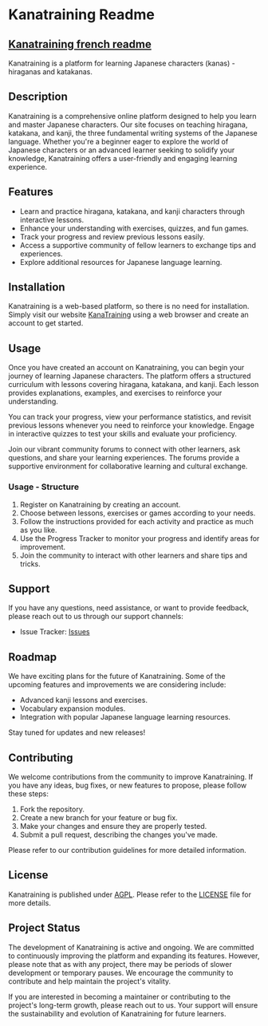 # Kanatraining Readme
## [Kanatraining french readme](/README%20-%20FR.md)

Kanatraining is a platform for learning Japanese characters (kanas) - hiraganas and katakanas.

## Description

Kanatraining is a comprehensive online platform designed to help you learn and master Japanese characters. Our site focuses on teaching hiragana, katakana, and kanji, the three fundamental writing systems of the Japanese language. Whether you're a beginner eager to explore the world of Japanese characters or an advanced learner seeking to solidify your knowledge, Kanatraining offers a user-friendly and engaging learning experience.

## Features

- Learn and practice hiragana, katakana, and kanji characters through interactive lessons.
- Enhance your understanding with exercises, quizzes, and fun games.
- Track your progress and review previous lessons easily.
- Access a supportive community of fellow learners to exchange tips and experiences.
- Explore additional resources for Japanese language learning.

## Installation

Kanatraining is a web-based platform, so there is no need for installation. Simply visit our website [KanaTraining](https://www.kana.audricrosier.be) using a web browser and create an account to get started.

## Usage

Once you have created an account on Kanatraining, you can begin your journey of learning Japanese characters. The platform offers a structured curriculum with lessons covering hiragana, katakana, and kanji. Each lesson provides explanations, examples, and exercises to reinforce your understanding.

You can track your progress, view your performance statistics, and revisit previous lessons whenever you need to reinforce your knowledge. Engage in interactive quizzes to test your skills and evaluate your proficiency.

Join our vibrant community forums to connect with other learners, ask questions, and share your learning experiences. The forums provide a supportive environment for collaborative learning and cultural exchange.
### Usage - Structure

1. Register on Kanatraining by creating an account.
2. Choose between lessons, exercises or games according to your needs.
3. Follow the instructions provided for each activity and practice as much as you like.
4. Use the Progress Tracker to monitor your progress and identify areas for improvement.
5. Join the community to interact with other learners and share tips and tricks.

## Support

If you have any questions, need assistance, or want to provide feedback, please reach out to us through our support channels:

- Issue Tracker: [Issues](https://github.com/AudricSan/KanaTraining/issues)

## Roadmap

We have exciting plans for the future of Kanatraining. Some of the upcoming features and improvements we are considering include:

- Advanced kanji lessons and exercises.
- Vocabulary expansion modules.
- Integration with popular Japanese language learning resources.

Stay tuned for updates and new releases!

## Contributing

We welcome contributions from the community to improve Kanatraining. If you have any ideas, bug fixes, or new features to propose, please follow these steps:

1. Fork the repository.
2. Create a new branch for your feature or bug fix.
3. Make your changes and ensure they are properly tested.
4. Submit a pull request, describing the changes you've made.

Please refer to our contribution guidelines for more detailed information.

<!-- ## Authors and Acknowledgment -->

## License

Kanatraining is published under [AGPL](https://www.gnu.org/licenses). Please refer to the [LICENSE](/LICENSE) file for more details.

## Project Status

The development of Kanatraining is active and ongoing. We are committed to continuously improving the platform and expanding its features. However, please note that as with any project, there may be periods of slower development or temporary pauses. We encourage the community to contribute and help maintain the project's vitality.

If you are interested in becoming a maintainer or contributing to the project's long-term growth, please reach out to us. Your support will ensure the sustainability and evolution of Kanatraining for future learners.
